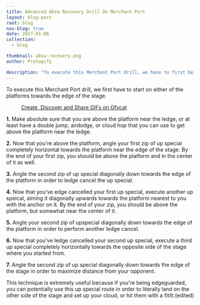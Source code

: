 ```yaml
---
title: Advanced Absa Recovery Drill On Merchant Port
layout: blog-post
root: blog
nav-blog: true
date: 2017-01-06
collection:
  - blog

thumbnail: absa-recovery.png
author: Protagify

description: "To execute this Merchant Port drill, we have to first be off stage and be either above the platform near the ledge of Merchant Port."
---
```


To execute this Merchant Port drill, we first have to start on either of the platforms towards the edge of the stage.

<figure><a class="embedly-card" href="https://gfycat.com/FlawlessPinkAlbertosaurus">Create, Discover and Share GIFs on Gfycat</a>
<script async src="//cdn.embedly.com/widgets/platform.js" charset="UTF-8"></script></figure>

**1.** Make absolute sure that you are above the platform near the ledge, or at least have a double jump, airdodge, or cloud hop that you can use to get above the platform near the ledge.

**2.** Now that you're above the platform, angle your first zip of up special completely horizontal towards the platform near the edge of the stage. By the end of your first zip, you should be above the platform and in the center of it as well.

**3.** Angle the second zip of up special diagonally down towards the edge of the platform in order to ledge cancel the up special.

**4.** Now that you've edge cancelled your first up special, execute another up speical, aiming it diagonally upwards towards the platform nearest to you with the anchor on it. By the end of your zip, you should be above the platform, but somewhat near the center of it.

**5.** Angle your second zip of upspecial diagonally down towards the edge of the platform in order to perform another ledge cancel.

**6.** Now that you've ledge cancelled your second up special, execute a third up special completely horizontally towards the opposite side of the stage where you started from.

**7.** Angle the second zip of up special diagonally down towards the edge of the stage in order to maximize distance from your opponent.

This technique is extremely useful because if you're being edgeguarded, you can potentially use this up special route in order to literally land on the other side of the stage and set up your cloud, or hit them with a fitilt.(edited)
